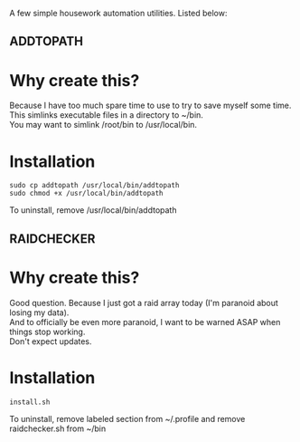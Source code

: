 A few simple housework automation utilities. Listed below:

## ADDTOPATH
# Why create this?
Because I have too much spare time to use to try to save myself some time.  
This simlinks executable files in a directory to ~/bin.  
You may want to simlink /root/bin to /usr/local/bin.

# Installation
```
sudo cp addtopath /usr/local/bin/addtopath  
sudo chmod +x /usr/local/bin/addtopath
```
To uninstall, remove /usr/local/bin/addtopath

## RAIDCHECKER
# Why create this?
Good question. Because I just got a raid array today (I'm paranoid about losing my data).  
And to officially be even more paranoid, I want to be warned ASAP when things stop working.  
Don't expect updates.

# Installation
```
install.sh
```
To uninstall, remove labeled section from ~/.profile and remove raidchecker.sh from ~/bin